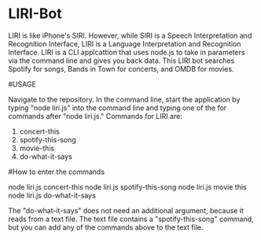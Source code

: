 # LIRI-Bot

LIRI is like iPhone's SIRI. However, while SIRI is a Speech Interpretation and Recognition Interface, LIRI is a Language Interpretation and Recognition Interface. LIRI is a CLI applcattion that uses node.js to take in parameters via the command line and gives you back data.  This LIRI bot searches Spotify for songs, Bands in Town for concerts, and OMDB for movies.

#USAGE

Navigate to the repository. In the command line, start the application by typing "node liri.js" into the command line and typing one of the for commands after "node liri.js."  Commands for LIRI are:

1. concert-this
2. spotify-this-song
3. movie-this
4. do-what-it-says

#How to enter the commands

node liri.js concert-this <band name here>
node liri.js spotify-this-song <song name here>
node liri.js movie this <movie name here>
node liri.js do-what-it-says 

The "do-what-it-says" does not need an additional argument, because it reads from a text file.  The text file contains a "spotify-this-song" command, but you can add any of the commands above to the text file.


